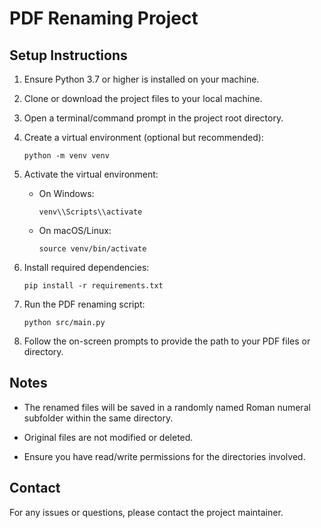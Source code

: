 # PDF Renaming Project

## Setup Instructions

1. Ensure Python 3.7 or higher is installed on your machine.

2. Clone or download the project files to your local machine.

3. Open a terminal/command prompt in the project root directory.

4. Create a virtual environment (optional but recommended):
   ```
   python -m venv venv
   ```

5. Activate the virtual environment:
   - On Windows:
     ```
     venv\\Scripts\\activate
     ```
   - On macOS/Linux:
     ```
     source venv/bin/activate
     ```

6. Install required dependencies:
   ```
   pip install -r requirements.txt
   ```

7. Run the PDF renaming script:
   ```
   python src/main.py
   ```

8. Follow the on-screen prompts to provide the path to your PDF files or directory.

## Notes

- The renamed files will be saved in a randomly named Roman numeral subfolder within the same directory.

- Original files are not modified or deleted.

- Ensure you have read/write permissions for the directories involved.

## Contact

For any issues or questions, please contact the project maintainer.
